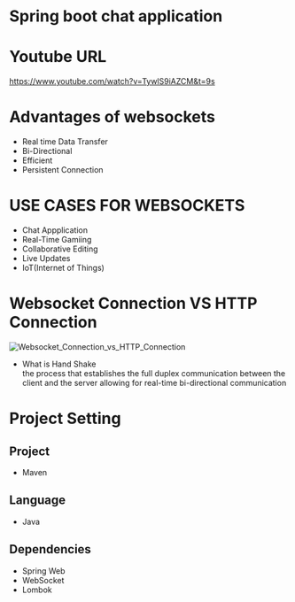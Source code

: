 # Spring boot chat application
# Youtube URL
https://www.youtube.com/watch?v=TywlS9iAZCM&t=9s
# Advantages of websockets
* Real time Data Transfer
* Bi-Directional
* Efficient
* Persistent Connection
# USE CASES FOR WEBSOCKETS
* Chat Appplication
* Real-Time Gamiing
* Collaborative Editing
* Live Updates
* IoT(Internet of Things)
# Websocket Connection VS HTTP Connection
![Websocket_Connection_vs_HTTP_Connection](https://github.com/user-attachments/assets/db48c9f7-425e-407b-b90a-2b74114986ad)
* What is Hand Shake<br>
  the process that establishes the full duplex communication between the client and the server allowing for real-time bi-directional communication
# Project Setting
## Project 
* Maven
## Language
* Java
## Dependencies
* Spring Web
* WebSocket
* Lombok
